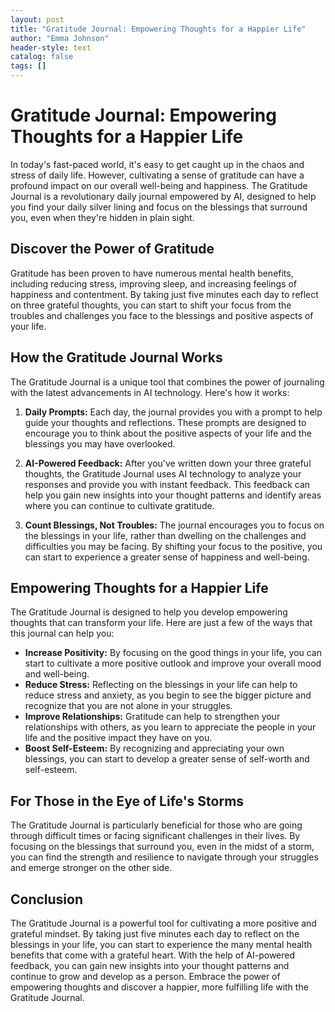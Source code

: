 ```yaml
---
layout: post
title: "Gratitude Journal: Empowering Thoughts for a Happier Life"
author: "Emma Johnson"
header-style: text
catalog: false
tags: []
---
```


# Gratitude Journal: Empowering Thoughts for a Happier Life

In today's fast-paced world, it's easy to get caught up in the chaos and stress of daily life. However, cultivating a sense of gratitude can have a profound impact on our overall well-being and happiness. The Gratitude Journal is a revolutionary daily journal empowered by AI, designed to help you find your daily silver lining and focus on the blessings that surround you, even when they're hidden in plain sight.

## Discover the Power of Gratitude

Gratitude has been proven to have numerous mental health benefits, including reducing stress, improving sleep, and increasing feelings of happiness and contentment. By taking just five minutes each day to reflect on three grateful thoughts, you can start to shift your focus from the troubles and challenges you face to the blessings and positive aspects of your life.

## How the Gratitude Journal Works

The Gratitude Journal is a unique tool that combines the power of journaling with the latest advancements in AI technology. Here's how it works:

1. **Daily Prompts:** Each day, the journal provides you with a prompt to help guide your thoughts and reflections. These prompts are designed to encourage you to think about the positive aspects of your life and the blessings you may have overlooked.

2. **AI-Powered Feedback:** After you've written down your three grateful thoughts, the Gratitude Journal uses AI technology to analyze your responses and provide you with instant feedback. This feedback can help you gain new insights into your thought patterns and identify areas where you can continue to cultivate gratitude.

3. **Count Blessings, Not Troubles:** The journal encourages you to focus on the blessings in your life, rather than dwelling on the challenges and difficulties you may be facing. By shifting your focus to the positive, you can start to experience a greater sense of happiness and well-being.

## Empowering Thoughts for a Happier Life

The Gratitude Journal is designed to help you develop empowering thoughts that can transform your life. Here are just a few of the ways that this journal can help you:

- **Increase Positivity:** By focusing on the good things in your life, you can start to cultivate a more positive outlook and improve your overall mood and well-being.
- **Reduce Stress:** Reflecting on the blessings in your life can help to reduce stress and anxiety, as you begin to see the bigger picture and recognize that you are not alone in your struggles.
- **Improve Relationships:** Gratitude can help to strengthen your relationships with others, as you learn to appreciate the people in your life and the positive impact they have on you.
- **Boost Self-Esteem:** By recognizing and appreciating your own blessings, you can start to develop a greater sense of self-worth and self-esteem.

## For Those in the Eye of Life's Storms

The Gratitude Journal is particularly beneficial for those who are going through difficult times or facing significant challenges in their lives. By focusing on the blessings that surround you, even in the midst of a storm, you can find the strength and resilience to navigate through your struggles and emerge stronger on the other side.

## Conclusion

The Gratitude Journal is a powerful tool for cultivating a more positive and grateful mindset. By taking just five minutes each day to reflect on the blessings in your life, you can start to experience the many mental health benefits that come with a grateful heart. With the help of AI-powered feedback, you can gain new insights into your thought patterns and continue to grow and develop as a person. Embrace the power of empowering thoughts and discover a happier, more fulfilling life with the Gratitude Journal.